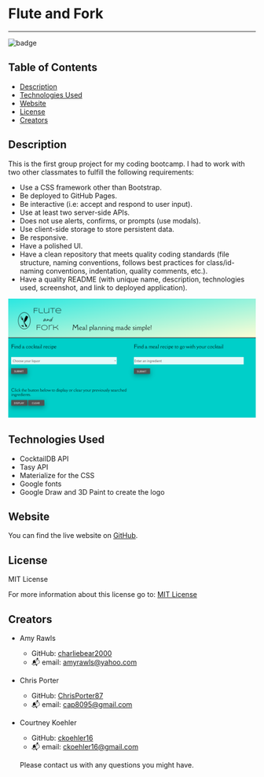 # Flute and Fork
***
![badge](https://img.shields.io/badge/License-MIT-yellow.svg)

## Table of Contents
- [Description](#description)
- [Technologies Used](#technologies-used)
- [Website](#website)
- [License](#license)
- [Creators](#creators)

## Description
This is the first group project for my coding bootcamp. I had to work with two other classmates to fulfill the following requirements:

* Use a CSS framework other than Bootstrap.
* Be deployed to GitHub Pages.
* Be interactive (i.e: accept and respond to user input).
* Use at least two server-side APIs.
* Does not use alerts, confirms, or prompts (use modals).
* Use client-side storage to store persistent data.
* Be responsive.
* Have a polished UI.
* Have a clean repository that meets quality coding standards (file structure, naming conventions, follows best practices for class/id-naming conventions, indentation, quality comments, etc.).
* Have a quality README (with unique name, description, technologies used, screenshot, and link to deployed application).

![Screenshot](https://github.com/charliebear2000/flute-and-fork/blob/main/Screenshot.png)

## Technologies Used

* CocktailDB API
* Tasy API
* Materialize for the CSS
* Google fonts
* Google Draw and 3D Paint to create the logo

## Website
You can find the live website on [GitHub](https://charliebear2000.github.io/flute-and-fork/).

## License

MIT License

For more information about this license go to: [MIT License](http://choosealicense.com/licenses/mit/)

## Creators

- Amy Rawls
    - GitHub: [charliebear2000](https://github.com/charliebear2000)
    - :mailbox_with_mail: email: amyrawls@yahoo.com
- Chris Porter
    - GitHub: [ChrisPorter87](https://github.com/ChrisPorter87)
    - :mailbox_with_mail: email: cap8095@gmail.com 
- Courtney Koehler
    - GitHub: [ckoehler16](https://github.com/ckoehler16)
    - :mailbox_with_mail: email: ckoehler16@gmail.com

  Please contact us with any questions you might have.
